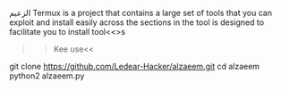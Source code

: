الزعيم
Termux is a project that contains a large set of tools that you can exploit and install easily across the sections in the tool is designed to facilitate you to install tool<<>s

>>Kee use<<


git clone https://github.com/Ledear-Hacker/alzaeem.git
cd alzaeem
python2 alzaeem.py
